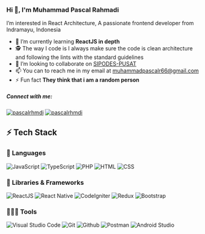 ### Hi 👋, I'm Muhammad Pascal Rahmadi

I’m interested in React Architecture, A passionate frontend developer from Indramayu, Indonesia

- 🌱 I’m currently learning **ReactJS in depth**
- 🕵 The way I code is I always make sure the code is clean architecture and following the lints with the standard guidelines
- 👯 I’m looking to collaborate on [SIPODES-PUSAT](pusat.sipodes.my.id)
- 📫 You can to reach me in my email at muhammadpascalr66@gmail.com
- ⚡ Fun fact **They think that i am a random person**

<h5 align="left">Connect with me:</h5>
<p align="left">
<a href="https://linkedin.com/in/pascalrhmdi" target="blank"><img align="center" src="https://img.shields.io/badge/LinkedIn-0077B5?style=for-the-badge&logo=linkedin&logoColor=white" alt="pascalrhmdi" /></a>
<a href="https://instagram.com/pascalrhmdi" target="blank"><img align="center" src="https://img.shields.io/badge/Instagram-E4405F?style=for-the-badge&logo=instagram&logoColor=white" alt="pascalrhmdi" /></a>
</p>

## ⚡ Tech Stack

### 🚀 Languages

![JavaScript](https://img.shields.io/badge/JavaScript-F7DF1E?style=for-the-badge&logo=javascript&logoColor=black)
![TypeScript](https://img.shields.io/badge/TypeScript-007ACC?style=for-the-badge&logo=typescript&logoColor=white)
![PHP](https://img.shields.io/badge/PHP-777BB4?style=for-the-badge&logo=php&logoColor=white)
![HTML](https://img.shields.io/badge/HTML-239120?style=for-the-badge&logo=html5&logoColor=white)
![CSS](https://img.shields.io/badge/CSS-239120?&style=for-the-badge&logo=css3&logoColor=white)

### 🧩 Libraries & Frameworks

![ReactJS](https://img.shields.io/badge/React-20232A?style=for-the-badge&logo=react&logoColor=61DAFB)
![React Native](https://img.shields.io/badge/React_Native-20232A?style=for-the-badge&logo=react&logoColor=61DAFB)
![CodeIgniter](https://img.shields.io/badge/Android-3DDC84?style=for-the-badge&logo=android&logoColor=white)
![Redux](https://img.shields.io/badge/Redux-593D88?style=for-the-badge&logo=redux&logoColor=white)
![Bootstrap](https://img.shields.io/badge/Bootstrap-563D7C?style=for-the-badge&logo=bootstrap&logoColor=white)

### 🧑🏻‍💻 Tools

![Visual Studio Code](https://img.shields.io/badge/Visual_Studio_Code-0078D4?style=for-the-badge&logo=visual%20studio%20code&logoColor=white)
![Git](https://img.shields.io/badge/Git-F05032?style=for-the-badge&logo=git&logoColor=white)
![Github](https://img.shields.io/badge/GitHub-100000?style=for-the-badge&logo=github&logoColor=white)
![Postman](https://img.shields.io/badge/Postman-FF6C37?style=for-the-badge&logo=Postman&logoColor=white)
![Android Studio](https://img.shields.io/badge/Android_Studio-3DDC84?style=for-the-badge&logo=android-studio&logoColor=white)


<!---
pascalrhmdi/pascalrhmdi is a ✨ special ✨ repository because its `README.md` (this file) appears on your GitHub profile.
You can click the Preview link to take a look at your changes.
--->
